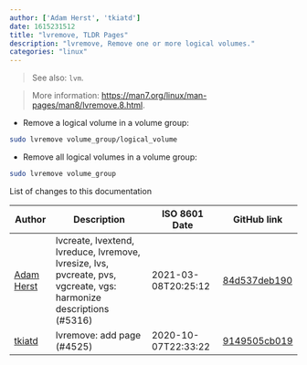 ```yaml
---
author: ['Adam Herst', 'tkiatd']
date: 1615231512
title: "lvremove, TLDR Pages"
description: "lvremove, Remove one or more logical volumes."
categories: "linux"
---
```

> See also: `lvm`.

> More information: <https://man7.org/linux/man-pages/man8/lvremove.8.html>.

- Remove a logical volume in a volume group:

```bash
sudo lvremove volume_group/logical_volume
```

- Remove all logical volumes in a volume group:

```bash
sudo lvremove volume_group
```
List of changes to this documentation


Author | Description | ISO 8601 Date | GitHub link
------|-----|-----|-----
[Adam Herst](mailto:adamherst@adamherst.com) | lvcreate, lvextend, lvreduce, lvremove, lvresize, lvs, pvcreate, pvs, vgcreate, vgs: harmonize descriptions (#5316) | 2021-03-08T20:25:12 | [84d537deb190](https://github.com/tldr-pages/tldr/commit/84d537deb1902fcde2a9a997dc5ec2a859a31ad7)
[tkiatd](mailto:tkiatd@outlook.com) | lvremove: add page (#4525) | 2020-10-07T22:33:22 | [9149505cb019](https://github.com/tldr-pages/tldr/commit/9149505cb01980ac8036760713cf15fca91dfa3d)

